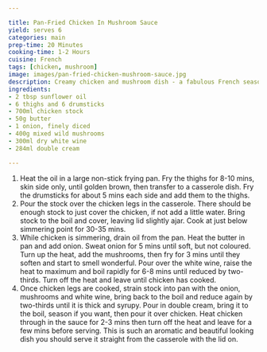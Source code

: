 ```yaml
---

title: Pan-Fried Chicken In Mushroom Sauce
yield: serves 6
categories: main
prep-time: 20 Minutes
cooking-time: 1-2 Hours
cuisine: French
tags: [chicken, mushroom]
image: images/pan-fried-chicken-mushroom-sauce.jpg
description: Creamy chicken and mushroom dish - a fabulous French seasonal recipe.
ingredients:
- 2 tbsp sunflower oil
- 6 thighs and 6 drumsticks
- 700ml chicken stock
- 50g butter
- 1 onion, finely diced
- 400g mixed wild mushrooms
- 300ml dry white wine
- 284ml double cream

---
```




1.  Heat the oil in a large non-stick frying pan. Fry the thighs for 8-10 mins, skin side only, until golden brown, then transfer to a casserole dish. Fry the drumsticks for about 5 mins each side and add them to the thighs.
2. Pour the stock over the chicken legs in the casserole. There should be enough stock to just cover the chicken, if not add a little water. Bring stock to the boil and cover, leaving lid slightly ajar. Cook at just below simmering point for 30-35 mins.
3. While chicken is simmering, drain oil from the pan. Heat the butter in pan and add onion. Sweat onion for 5 mins until soft, but not coloured. Turn up the heat, add the mushrooms, then fry for 3 mins until they soften and start to smell wonderful. Pour over the white wine, raise the heat to maximum and boil rapidly for 6-8 mins until reduced by two-thirds. Turn off the heat and leave until chicken has cooked.
4. Once chicken legs are cooked, strain stock into pan with the onion, mushrooms and white wine, bring back to the boil and reduce again by two-thirds until it is thick and syrupy. Pour in double cream, bring it to the boil, season if you want, then pour it over chicken. Heat chicken through in the sauce for 2-3 mins then turn off the heat and leave for a few mins before serving. This is such an aromatic and beautiful looking dish you should serve it straight from the casserole with the lid on.
